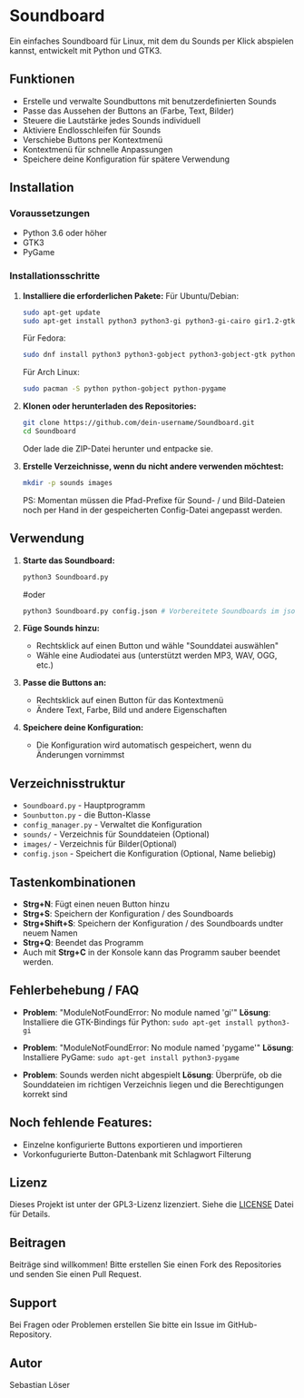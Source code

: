 # Soundboard
Ein einfaches Soundboard für Linux, mit dem du Sounds per Klick abspielen kannst, entwickelt mit Python und GTK3.

## Funktionen
- Erstelle und verwalte Soundbuttons mit benutzerdefinierten Sounds
- Passe das Aussehen der Buttons an (Farbe, Text, Bilder)
- Steuere die Lautstärke jedes Sounds individuell
- Aktiviere Endlosschleifen für Sounds
- Verschiebe Buttons per Kontextmenü
- Kontextmenü für schnelle Anpassungen
- Speichere deine Konfiguration für spätere Verwendung

## Installation

### Voraussetzungen
- Python 3.6 oder höher
- GTK3
- PyGame

### Installationsschritte

1. **Installiere die erforderlichen Pakete:**
   Für Ubuntu/Debian:
   ```bash
   sudo apt-get update
   sudo apt-get install python3 python3-gi python3-gi-cairo gir1.2-gtk-3.0 python3-pygame
   ```

   Für Fedora:
   ```bash
   sudo dnf install python3 python3-gobject python3-gobject-gtk python3-pygame
   ```

   Für Arch Linux:
   ```bash
   sudo pacman -S python python-gobject python-pygame
   ```

2. **Klonen oder herunterladen des Repositories:**
   ```bash
   git clone https://github.com/dein-username/Soundboard.git
   cd Soundboard
   ```
   Oder lade die ZIP-Datei herunter und entpacke sie.

3. **Erstelle Verzeichnisse, wenn du nicht andere verwenden möchtest:**
   ```bash
   mkdir -p sounds images
   ```
   PS: Momentan müssen die Pfad-Prefixe für Sound- / und Bild-Dateien noch per Hand in der gespeicherten Config-Datei angepasst werden.

## Verwendung

1. **Starte das Soundboard:**
   ```bash
   python3 Soundboard.py
   ```
   #oder

   ```bash
   python3 Soundboard.py config.json # Vorbereitete Soundboards im json-Format öffnen, Name beliebig 
   ```

2. **Füge Sounds hinzu:**
   - Rechtsklick auf einen Button und wähle "Sounddatei auswählen"
   - Wähle eine Audiodatei aus (unterstützt werden MP3, WAV, OGG, etc.)

3. **Passe die Buttons an:**
   - Rechtsklick auf einen Button für das Kontextmenü
   - Ändere Text, Farbe, Bild und andere Eigenschaften

4. **Speichere deine Konfiguration:**
   - Die Konfiguration wird automatisch gespeichert, wenn du Änderungen vornimmst

## Verzeichnisstruktur
- `Soundboard.py` - Hauptprogramm
- `Sounbutton.py` - die Button-Klasse
- `config_manager.py` - Verwaltet die Konfiguration
- `sounds/` - Verzeichnis für Sounddateien (Optional)
- `images/` - Verzeichnis für Bilder(Optional)
- `config.json` - Speichert die Konfiguration (Optional, Name beliebig)

## Tastenkombinationen
- **Strg+N**:       Fügt einen neuen Button hinzu 
- **Strg+S**:       Speichern der Konfiguration / des Soundboards
- **Strg+Shift+S**: Speichern der Konfiguration / des Soundboards undter neuem Namen
- **Strg+Q**:       Beendet das Programm 
- Auch mit **Strg+C** in der Konsole kann das Programm sauber beendet werden.

## Fehlerbehebung / FAQ
- **Problem**: "ModuleNotFoundError: No module named 'gi'"
  **Lösung**: Installiere die GTK-Bindings für Python: `sudo apt-get install python3-gi`

- **Problem**: "ModuleNotFoundError: No module named 'pygame'"
  **Lösung**: Installiere PyGame: `sudo apt-get install python3-pygame`

- **Problem**: Sounds werden nicht abgespielt
  **Lösung**: Überprüfe, ob die Sounddateien im richtigen Verzeichnis liegen und die Berechtigungen korrekt sind

## Noch fehlende Features:
- Einzelne konfigurierte Buttons exportieren und importieren
- Vorkonfugurierte Button-Datenbank mit Schlagwort Filterung

## Lizenz
Dieses Projekt ist unter der GPL3-Lizenz lizenziert. Siehe die [LICENSE](LICENSE) Datei für Details.

## Beitragen
Beiträge sind willkommen! Bitte erstellen Sie einen Fork des Repositories und senden Sie einen Pull Request.

## Support
Bei Fragen oder Problemen erstellen Sie bitte ein Issue im GitHub-Repository. 

## Autor
Sebastian Löser